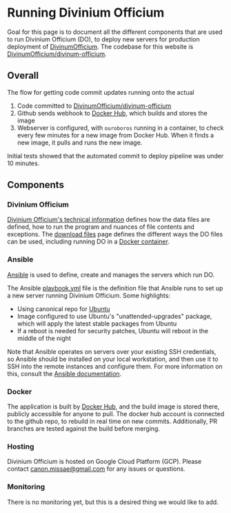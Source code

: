 # Running Divinium Officium

Goal for this page is to document all the different components that are used to run Divinium Officium (DO), to deploy new servers for production deployment of [DivinumOfficium](https://www.divinumofficium.com/).  The codebase for this website is [DivinumOfficium/divinum-officium](https://github.com/DivinumOfficium/divinum-officium).

## Overall
The flow for getting code commit updates running onto the actual 

1. Code committed to [DivinumOfficium/divinum-officium](https://github.com/DivinumOfficium/divinum-officium)
2. Github sends webhook to [Docker Hub](https://hub.docker.com/r/divinumofficiumweb/divinumofficium), which builds and stores the image
2. Webserver is configured, with `ouroboros` running in a container, to check every few minutes for a new image from Docker Hub. When it finds a new image, it pulls and runs the new image.

Initial tests showed that the automated commit to deploy pipeline was under 10 minutes.

## Components

### Divinium Officium

[Divinium Officium's technical information](https://www.divinumofficium.com/www/horas/Help/technical.html) defines how the data files are defined, how to run the program and nuances of file contents and exceptions.  The [download files](https://www.divinumofficium.com/www/horas/Help/download.html) page defines the different ways the DO files can be used, including running DO in a [Docker container](https://www.docker.com/why-docker).

### Ansible

[Ansible](https://www.ansible.com/overview/it-automation) is used to define, create and manages the servers which run DO.

The Ansible [playbook.yml](https://github.com/DivinumOfficium/ansible-deployment/blob/master/playbook.yml) file is the definition file that Ansible runs to set up a new server running Divinium Officium. Some highlights:

* Using canonical repo for [Ubuntu](https://help.ubuntu.com/community/Repositories/Ubuntu)
* Image configured to use Ubuntu's "unattended-upgrades" package, which will apply the latest stable packages from Ubuntu
* If a reboot is needed for security patches, Ubuntu will reboot in the middle of the night

Note that Ansible operates on servers over your existing SSH credentials, so Ansible should be installed on your local workstation, and then use it to SSH into the remote instances and configure them. For more information on this, consult the [Ansible documentation](https://spin.atomicobject.com/2015/09/21/ansible-configuration-management-laptop/).

### Docker

The application is built by [Docker Hub](https://hub.docker.com/r/divinumofficiumweb/divinumofficium), and the build image is stored there, publicly accessible for anyone to pull. The docker hub account is connected to the github repo, to rebuild in real time on new commits. Additionally, PR branches are tested against the build before merging.

### Hosting

Divinium Officium is hosted on Google Cloud Platform (GCP).  Please contact <canon.missae@gmail.com> for any issues or questions.

### Monitoring

There is no monitoring yet, but this is a desired thing we would like to add.

